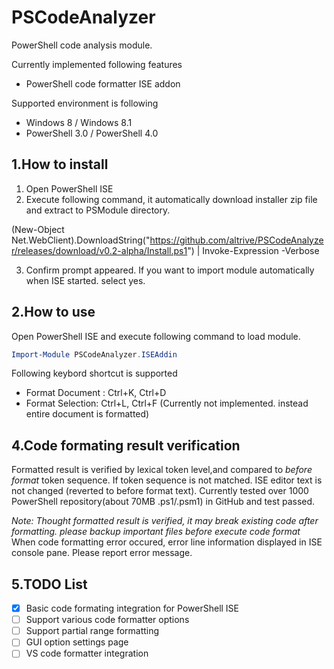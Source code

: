 PSCodeAnalyzer
==============
PowerShell code analysis module.

Currently implemented following features
- PowerShell code formatter ISE addon

Supported environment is following
- Windows 8 / Windows 8.1
- PowerShell 3.0 / PowerShell 4.0

1.How to install
---------------
1. Open PowerShell ISE
2. Execute following command, it automatically download installer zip file and extract to PSModule directory.


(New-Object Net.WebClient).DownloadString("https://github.com/altrive/PSCodeAnalyzer/releases/download/v0.2-alpha/Install.ps1") | Invoke-Expression -Verbose


3. Confirm prompt appeared. If you want to import module automatically when ISE started. select yes.

2.How to use
--------------------
Open PowerShell ISE and execute following command to load module.
``` powershell
Import-Module PSCodeAnalyzer.ISEAddin
```

Following keybord shortcut is supported
- Format Document : Ctrl+K, Ctrl+D
- Format Selection: Ctrl+L, Ctrl+F (Currently not implemented. instead entire document is formatted)


4.Code formating result verification
-------------------
Formatted result is verified by lexical token level,and compared to *before format* token sequence. 
If token sequence is not matched. ISE editor text is not changed (reverted to before format text).
Currently tested over 1000 PowerShell repository(about 70MB .ps1/.psm1) in GitHub and test passed.

*Note: Thought formatted result is verified, it may break existing code after formatting. please backup important files before execute code format*
When code formatting error occured, error line information displayed in ISE console pane. Please report error message.


5.TODO List
---------------
- [x] Basic code formating integration for PowerShell ISE
- [ ] Support various code formatter options
- [ ] Support partial range formatting
- [ ] GUI option settings page
- [ ] VS code formatter integration
